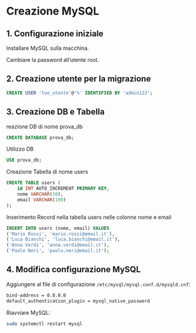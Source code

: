 # Creazione MySQL

## 1. Configurazione iniziale

Installare MySQL sulla macchina.

Cambiare la password all’utente root.

## 2. Creazione utente per la migrazione
```sql
CREATE USER 'tuo_utente'@'%' IDENTIFIED BY 'admin123';
```
## 3. Creazione DB e Tabella
reazione DB di nome prova_db
```sql
CREATE DATABASE prova_db; 
```
Utilizzo DB
```sql
USE prova_db;
```
Creazione Tabella di nome users
```sql
CREATE TABLE users (
    id INT AUTO_INCREMENT PRIMARY KEY,
    nome VARCHAR(50),
    email VARCHAR(100)
);
```
Inserimento Record nella tabella users nelle colonne nome e email
```sql
INSERT INTO users (nome, email) VALUES
('Mario Rossi', 'mario.rossi@email.it'),
('Luca Bianchi', 'luca.bianchi@email.it'),
('Anna Verdi', 'anna.verdi@email.it'),
('Paolo Neri', 'paolo.neri@email.it');
```
## 4. Modifica configurazione MySQL

Aggiungere al file di configurazione `/etc/mysql/mysql.conf.d/mysqld.cnf`:
```bash
bind-address = 0.0.0.0
default_authentication_plugin = mysql_native_password
```

Riavviare MySQL:
```bash
sudo systemctl restart mysql
```
